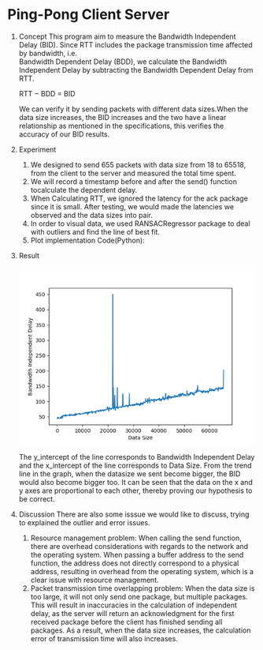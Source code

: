# Ping-Pong Client Server

1. Concept
   This program aim to measure the Bandwidth Independent Delay (BID). Since RTT includes the package transmission time affected by bandwidth, i.e.       
   Bandwidth Dependent Delay (BDD), we calculate the Bandwidth Independent Delay by subtracting the Bandwidth Dependent Delay from RTT.

    RTT − BDD = BID

    We can verify it by sending packets with different data sizes.When the data size increases, the BID increases and the two have a linear relationship as mentioned in the specifications, this verifies the accuracy of our BID results.

2. Experiment

    1. We designed to send 655 packets with data size from 18 to 65518, from the client to the server and measured the total time spent.
    2. We will record a timestamp before and after the send() function tocalculate the dependent delay.
    3. When Calculating RTT, we ignored the latency for the ack package since it is small. After testing, we would made the latencies we observed and the data sizes into pair.
    4. In order to visual data, we used RANSACRegressor package to deal with outliers and find the line of best fit.
    5. Plot implementation Code(Python):

3. Result

    ![alt text](https://github.com/shihjames/Computer-Networks/blob/835626b7298a60bd1ecd405c24caa9ddfa28cc66/Ping-Pong-Client-Server/bid.png?raw=true)

    The y_intercept of the line corresponds to Bandwidth Independent Delay and the x_intercept of the line corresponds to Data Size.
    From the trend line in the graph, when the datasize we sent become bigger, the BID would also become bigger too.
    It can be seen that the data on the x and y axes are proportional to each other, thereby proving our hypothesis to be correct.

4. Discussion
   There are also some isssue we would like to discuss, trying to explained the outlier and error issues.
    1. Resource management problem:
       When calling the send function, there are overhead considerations with regards to the network and the operating system. When passing a buffer address to the send function, the address does not directly correspond to a physical address, resulting in overhead from the operating system, which is a clear issue with resource management.
    2. Packet transmission time overlapping problem:
       When the data size is too large, it will not only send one package, but multiple packages. This will result in inaccuracies in the calculation of independent delay, as the server will return an acknowledgment for the first received package before the client has finished sending all packages. As a result, when the data size increases, the calculation error of transmission time will also increases.
